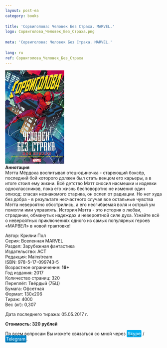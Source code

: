 ```yaml
---
layout: post-ea
category: books

title: 'Сорвиголова: Человек Без Страха. MARVEL.'
logo: Сорвиголова_Человек_Без_Страха.png

meta: 'Сорвиголова: Человек Без Страха. MARVEL.'

lang: ru
ref: Сорвиголова_Человек_Без_Страха
---
```


<a data-fancybox="gallery" href="/img/books/Сорвиголова_Человек_Без_Страха.png"><img src="/img/books/Сорвиголова_Человек_Без_Страха.png" alt=""></a>  
**Аннотация**  
Мэтта Мёрдока воспитывал отец-одиночка - стареющий боксёр, последний бой которого должен был стать венцом его карьеры, а в итоге стоил ему жизни. Всё детство Мэтт сносил насмешки и издевки одноклассников, пока его жизнь бесповоротно не изменил один эпизод: спасая незнакомого старика, он ослеп от радиации. Но нет худа без добра - в результате несчастного случая все остальные чувства Мэтта невероятно обострились, а его несгибаемая воля и острый ум помогли ими управлять. История Мэтта - это история о любви, страдании, обманутых надеждах и невероятной силе духа. Узнайте всё о невероятных приключениях одного из самых популярных героев «МАРВЕЛ» в новой трактовке!

Автор: Крилии Пол  
Серия: Вселенная MARVEL  
Раздел: Зарубежная фантастика  
Издательство: АСТ  
Редакция: Mainstream  
ISBN: 978-5-17-099743-5  
Возрастное ограничение: **16+**  
Год издания: 2017  
Количество страниц: 320  
Переплёт: Твёрдый  (7БЦ)  
Бумага: Офсетная  
Формат: 130х206  
Тираж: 4000  
Вес (кг): 0,307

Дата последнего тиража:	05.05.2017 г.

**Стоимость: 320 рублей**

По всем вопросам Вы можете связаться со мной через <a href="skype:chutkoy89?call" target="_blank"><span style="background-color:#00aff0; color:white; padding:3px; border-radius: 3px">Skype</span></a> / <a href="https://t.me/chutkoy" target="_blank"><span style="background-color:#0088cc; color:white; padding:3px; border-radius: 3px">Telegram</span></a>.